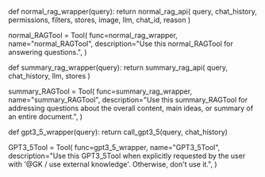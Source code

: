 def normal_rag_wrapper(query):
    return normal_rag_api(
        query,
        chat_history,
        permissions,
        filters,
        stores,
        image,
        llm,
        chat_id,
        reason
    )

normal_RAGTool = Tool(
    func=normal_rag_wrapper,
    name="normal_RAGTool",
    description="Use this normal_RAGTool for answering questions.",
)

def summary_rag_wrapper(query):
    return summary_rag_api(
        query,
        chat_history,
        llm,
        stores
    )

summary_RAGTool = Tool(
    func=summary_rag_wrapper,
    name="summary_RAGTool",
    description="Use this summary_RAGTool for addressing questions about the overall content, main ideas, or summary of an entire document.",
)

def gpt3_5_wrapper(query):
    return call_gpt3_5(query, chat_history)

GPT3_5Tool = Tool(
    func=gpt3_5_wrapper,
    name="GPT3_5Tool",
    description="Use this GPT3_5Tool when explicitly requested by the user with '@GK / use external knowledge'. Otherwise, don't use it.",
)
